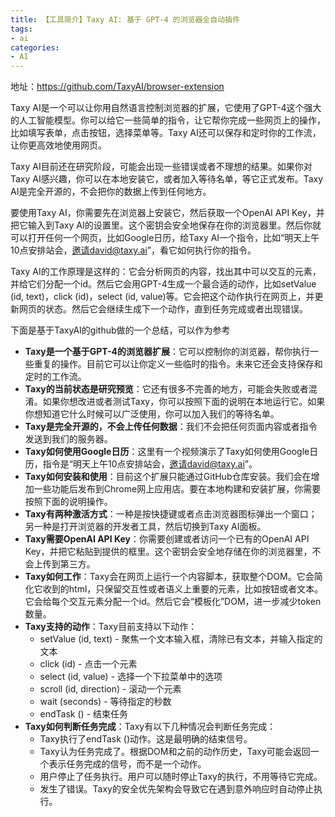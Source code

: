 ```yaml
---
title: 【工具简介】Taxy AI: 基于 GPT-4 的浏览器全自动插件
tags: 
- ai
categories:
- AI
---
```


地址：https://github.com/TaxyAI/browser-extension


Taxy AI是一个可以让你用自然语言控制浏览器的扩展，它使用了GPT-4这个强大的人工智能模型。你可以给它一些简单的指令，让它帮你完成一些网页上的操作，比如填写表单，点击按钮，选择菜单等。Taxy AI还可以保存和定时你的工作流，让你更高效地使用网页。

Taxy AI目前还在研究阶段，可能会出现一些错误或者不理想的结果。如果你对Taxy AI感兴趣，你可以在本地安装它，或者加入等待名单，等它正式发布。Taxy AI是完全开源的，不会把你的数据上传到任何地方。

要使用Taxy AI，你需要先在浏览器上安装它，然后获取一个OpenAI API Key，并把它输入到Taxy AI的设置里。这个密钥会安全地保存在你的浏览器里。然后你就可以打开任何一个网页，比如Google日历，给Taxy AI一个指令，比如“明天上午10点安排站会，邀请david@taxy.ai”，看它如何执行你的指令。

Taxy AI的工作原理是这样的：它会分析网页的内容，找出其中可以交互的元素，并给它们分配一个id。然后它会用GPT-4生成一个最合适的动作，比如setValue (id, text)，click (id)，select (id, value)等。它会把这个动作执行在网页上，并更新网页的状态。然后它会继续生成下一个动作，直到任务完成或者出现错误。

下面是基于TaxyAI的github做的一个总结，可以作为参考

- **Taxy是一个基于GPT-4的浏览器扩展**：它可以控制你的浏览器，帮你执行一些重复的操作。目前它可以让你定义一些临时的指令。未来它还会支持保存和定时的工作流。
- **Taxy的当前状态是研究预览**：它还有很多不完善的地方，可能会失败或者混淆。如果你想改进或者测试Taxy，你可以按照下面的说明在本地运行它。如果你想知道它什么时候可以广泛使用，你可以加入我们的等待名单。
- **Taxy是完全开源的，不会上传任何数据**：我们不会把任何页面内容或者指令发送到我们的服务器。
- **Taxy如何使用Google日历**：这里有一个视频演示了Taxy如何使用Google日历，指令是“明天上午10点安排站会，邀请david@taxy.ai”。
- **Taxy如何安装和使用**：目前这个扩展只能通过GitHub仓库安装。我们会在增加一些功能后发布到Chrome网上应用店。要在本地构建和安装扩展，你需要按照下面的说明操作。
- **Taxy有两种激活方式**：一种是按快捷键或者点击浏览器图标弹出一个窗口；另一种是打开浏览器的开发者工具，然后切换到Taxy AI面板。
- **Taxy需要OpenAI API Key**：你需要创建或者访问一个已有的OpenAI API Key，并把它粘贴到提供的框里。这个密钥会安全地存储在你的浏览器里，不会上传到第三方。
- **Taxy如何工作**：Taxy会在网页上运行一个内容脚本，获取整个DOM。它会简化它收到的html，只保留交互性或者语义上重要的元素，比如按钮或者文本。它会给每个交互元素分配一个id。然后它会“模板化”DOM，进一步减少token数量。
- **Taxy支持的动作**：Taxy目前支持以下动作：
  - setValue (id, text) - 聚焦一个文本输入框，清除已有文本，并输入指定的文本
  - click (id) - 点击一个元素
  - select (id, value) - 选择一个下拉菜单中的选项
  - scroll (id, direction) - 滚动一个元素
  - wait (seconds) - 等待指定的秒数
  - endTask () - 结束任务
- **Taxy如何判断任务完成**：Taxy有以下几种情况会判断任务完成：
  - Taxy执行了endTask ()动作。这是最明确的结束信号。
  - Taxy认为任务完成了。根据DOM和之前的动作历史，Taxy可能会返回一个表示任务完成的信号，而不是一个动作。
  - 用户停止了任务执行。用户可以随时停止Taxy的执行，不用等待它完成。
  - 发生了错误。Taxy的安全优先架构会导致它在遇到意外响应时自动停止执行。
